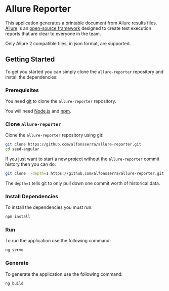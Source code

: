 # Allure Reporter

This application generates a printable document from Allure results files. [Allure](http://allure.qatools.ru) is an [open-source framework](https://github.com/allure-framework/allure2) designed to create test execution reports that are clear to everyone in the team.

Only Allure 2 compatible files, in json format, are supported.

## Getting Started

To get you started you can simply clone the `allure-reporter` repository and install the dependencies:

### Prerequisites

You need [git][git] to clone the `allure-reporter` repository.

You will need [Node.js][node] and [npm][npm].

### Clone `allure-reporter`

Clone the `allure-reporter` repository using git:

```bash
git clone https://github.com/alfonsserra/allure-reporter.git
cd seed-angular
```

If you just want to start a new project without the `allure-reporter` commit history then you can do:

```bash
git clone --depth=1 https://github.com/alfonsserra/allure-reporter.git <your-project-name>
```

The `depth=1` tells git to only pull down one commit worth of historical data.

### Install Dependencies

To install the dependencies you must run:

```bash
npm install
```
### Run

To run the application use the following command:

```bash
ng serve
```

### Generate

To generate the application use the following command:

```bash
ng build
```

[git]: https://git-scm.com/
[npm]: https://www.npmjs.com/
[node]: https://nodejs.org
[Angular]: https://angular.io/
